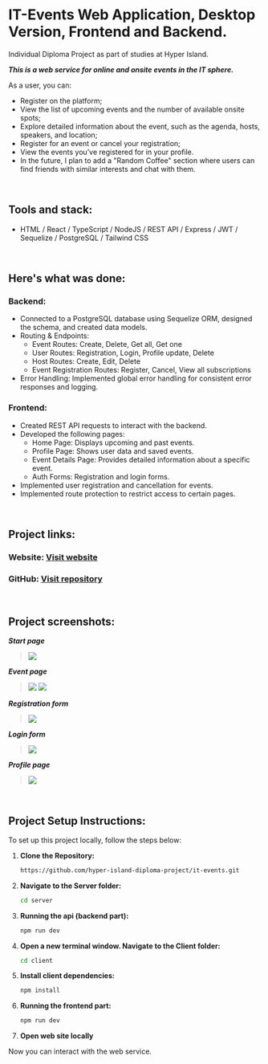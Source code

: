 # IT-Events Web Application, Desktop Version, Frontend and Backend.
Individual Diploma Project as part of studies at Hyper Island.

***This is a web service for online and onsite events in the IT sphere.*** 

As a user, you can:
* Register on the platform;
* View the list of upcoming events and the number of available onsite spots;
* Explore detailed information about the event, such as the agenda, hosts, speakers, and location;
* Register for an event or cancel your registration;
* View the events you’ve registered for in your profile.
* In the future, I plan to add a "Random Coffee" section where users can find friends with similar interests and chat with them.
<br>

## Tools and stack: 
* HTML / React / TypeScript / NodeJS /  REST API / Express / JWT / Sequelize / PostgreSQL / Tailwind CSS
<br>
  
## Here's what was done:
### Backend: 
* Connected to a PostgreSQL database using Sequelize ORM, designed the schema, and created data models.
* Routing & Endpoints:
  * Event Routes: Create, Delete, Get all, Get one
  * User Routes: Registration, Login, Profile update, Delete
  * Host Routes: Create, Edit, Delete
  * Event Registration Routes: Register, Cancel, View all subscriptions
* Error Handling: Implemented global error handling for consistent error responses and logging.

### Frontend:
* Created REST API requests to interact with the backend.
* Developed the following pages:
  * Home Page: Displays upcoming and past events.
  * Profile Page: Shows user data and saved events.
  * Event Details Page: Provides detailed information about a specific event.
  * Auth Forms: Registration and login forms.
* Implemented user registration and cancellation for events.
* Implemented route protection to restrict access to certain pages.
<br>

## Project links:
### Website: [Visit website]()
### GitHub: [Visit repository](https://github.com/hyper-island-diploma-project/it-events)
<br>

## Project screenshots:

***Start page***
<br>
>![](./client/src/assets/main-page.jpg)

***Event page***
<br>
>![](./client/src/assets/one-event-page-1.jpg)
![](./client/src/assets/one-event-page-2.jpg)

***Registration form***
<br>
>![](./client/src/assets/registration.jpg)

***Login form***
<br>
>![](./client/src/assets/login.jpg)

***Profile page***
<br>
>![](./client/src/assets/.jpg)

<br>

## Project Setup Instructions:
To set up this project locally, follow the steps below:

1. **Clone the Repository:**

    ```bash
    https://github.com/hyper-island-diploma-project/it-events.git
    ```
3. **Navigate to the Server folder:**

    ```bash
    cd server
    ```
4. **Running the api (backend part):**
   
    ```bash
    npm run dev
    ```
5. **Open a new terminal window. Navigate to the Client folder:**

    ```bash
    cd client
    ```

6. **Install client dependencies:**

    ```bash
    npm install
    ```
7. **Running the frontend part:**

    ```bash
    npm run dev
    ```    

8. **Open web site locally**

Now you can interact with the web service.

